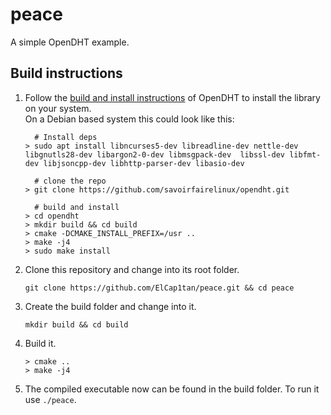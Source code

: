 # peace 
A simple OpenDHT example.

## Build instructions
1. Follow the [build and install instructions](https://github.com/savoirfairelinux/opendht/wiki/Build-the-library) of OpenDHT to install the library on your system.  
On a Debian based system this could look like this:
   ```
     # Install deps
   > sudo apt install libncurses5-dev libreadline-dev nettle-dev libgnutls28-dev libargon2-0-dev libmsgpack-dev  libssl-dev libfmt-dev libjsoncpp-dev libhttp-parser-dev libasio-dev
   
     # clone the repo
   > git clone https://github.com/savoirfairelinux/opendht.git

     # build and install
   > cd opendht
   > mkdir build && cd build
   > cmake -DCMAKE_INSTALL_PREFIX=/usr ..
   > make -j4
   > sudo make install
   ```
   
2. Clone this repository and change into its root folder.
   ```
   git clone https://github.com/ElCap1tan/peace.git && cd peace
   ```
   
3. Create the build folder and change into it.
   ```
   mkdir build && cd build
   ```
   
4. Build it.
   ```
   > cmake ..
   > make -j4
   ```
   
5. The compiled executable now can be found in the build folder. To run it use `./peace`.
